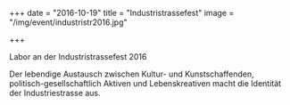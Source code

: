 +++
date = "2016-10-19"
title = "Industristrassefest"
image = "/img/event/industristr2016.jpg"

+++

Labor an der Industristrassefest 2016

Der lebendige Austausch zwischen Kultur- und Kunstschaffenden, politisch-gesellschaftlich Aktiven und Lebenskreativen macht die Identität der Industriestrasse aus.
